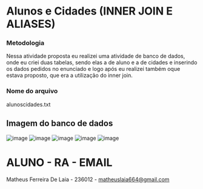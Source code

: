 # Alunos e Cidades (INNER JOIN E ALIASES)

### Metodologia

Nessa atividade proposta eu realizei uma atividade de banco de dados, onde eu criei duas tabelas, sendo elas a de aluno e a de cidades e inserindo os dados pedidos no enunciado e logo após eu realizei também oque estava proposto, que era a utilização do inner join. 

### Nome do arquivo
alunoscidades.txt

## Imagem do banco de dados

![image](https://github.com/MatheusLaiaa/AlunoCidade/assets/144149403/9902074a-d586-4839-86a8-1ace6289fe3b)
![image](https://github.com/MatheusLaiaa/AlunoCidade/assets/144149403/898a55e0-70b2-4076-bee9-9e7491f3e949)
![image](https://github.com/MatheusLaiaa/AlunoCidade/assets/144149403/bf3d9b64-8c19-4309-b496-cd309c4c8259)
![image](https://github.com/MatheusLaiaa/AlunoCidade/assets/144149403/fe25c861-7460-4d8c-8446-34483b78ac22)
![image](https://github.com/MatheusLaiaa/AlunoCidade/assets/144149403/e061650e-f433-4fec-8ff4-4ac9db74e217)

# ALUNO - RA - EMAIL
Matheus Ferreira De Laia - 236012 - matheuslaia664@gmail.com





